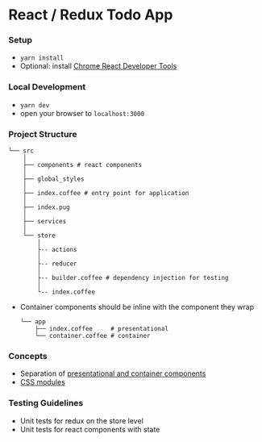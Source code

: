 # React / Redux Todo App

### Setup
* `yarn install`
* Optional: install [Chrome React Developer Tools](https://chrome.google.com/webstore/detail/react-developer-tools/fmkadmapgofadopljbjfkapdkoienihi)

### Local Development
* `yarn dev`
* open your browser to `localhost:3000`

### Project Structure
```
└── src
    │
    ├── components # react components
    │
    ├── global_styles
    │
    ├── index.coffee # entry point for application
    │
    ├── index.pug
    │
    ├── services
    │
    └── store
        │
        ├-- actions
        │
        ├-- reducer
        │
        ├-- builder.coffee # dependency injection for testing
        │
        └-- index.coffee
```

* Container components should be inline with the component they wrap

  ```
  └── app
      ├── index.coffee     # presentational
      └── container.coffee # container
  ```

### Concepts
* Separation of [presentational and container components](http://redux.js.org/docs/basics/UsageWithReact.html#presentational-and-container-components)
* [CSS modules](https://github.com/css-modules/css-modules)

### Testing Guidelines
* Unit tests for redux on the store level
* Unit tests for react components with state
